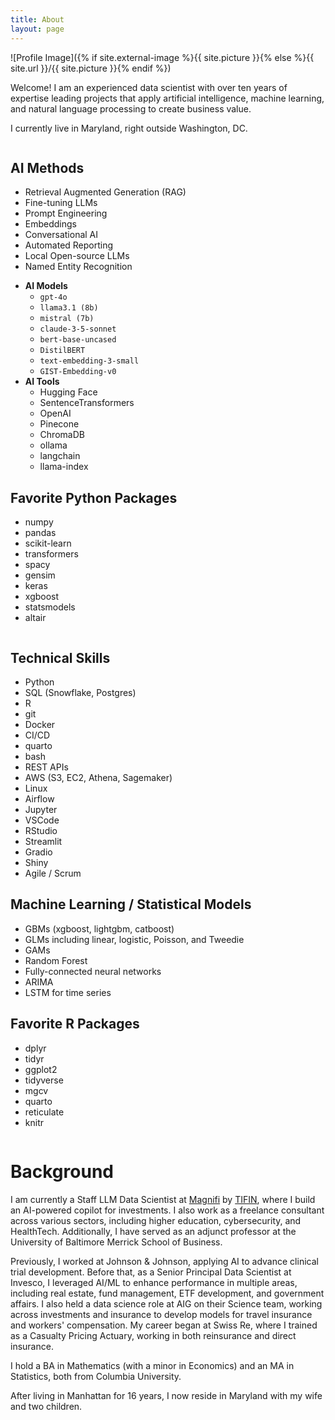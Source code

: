 ```yaml
---
title: About
layout: page
---
```

![Profile Image]({% if site.external-image %}{{ site.picture }}{% else %}{{ site.url }}/{{ site.picture }}{% endif %})

<p>Welcome! I am an experienced data scientist with over ten years of expertise leading projects that apply artificial intelligence, machine learning, and natural language processing to create business value. </p>
<p>I currently live in Maryland, right outside Washington, DC. </p>


<div class="container">
	<div class="column">
		<h2>AI Methods</h2>
		<ul class="ai-list">
			<li>Retrieval Augmented Generation (RAG)</li>
			<li>Fine-tuning LLMs</li>
			<li>Prompt Engineering</li>
			<li>Embeddings</li>
			<li>Conversational AI</li>
			<li>Automated Reporting</li>
			<li>Local Open-source LLMs</li>
			<li>Named Entity Recognition</li>
		</ul>
		<ul class="ai-list2">
			<li><strong>AI Models</strong>
				<ul>
					<li><code>gpt-4o</code></li>
					<li><code>llama3.1 (8b)</code></li>
					<li><code>mistral (7b)</code></li>
					<li><code>claude-3-5-sonnet</code></li>
					<li><code>bert-base-uncased</code></li>
					<li><code>DistilBERT</code></li>
					<li><code>text-embedding-3-small</code></li>
					<li><code>GIST-Embedding-v0</code></li>
				</ul>
			</li>
			<li><strong>AI Tools</strong>
				<ul>
					<li>Hugging Face</li>
					<li>SentenceTransformers</li>
					<li>OpenAI</li>
					<li>Pinecone</li>
					<li>ChromaDB</li>
					<li>ollama</li>
					<li>langchain</li>
					<li>llama-index</li>
				</ul>
			</li>
		</ul>
		<h2>Favorite Python Packages</h2>
		<ul class="python-list">
			<li>numpy</li>
			<li>pandas</li>
			<li>scikit-learn</li>
			<li>transformers</li>
			<li>spacy</li>
			<li>gensim</li>
			<li>keras</li>
			<li>xgboost</li>
			<li>statsmodels</li>
			<li>altair</li>
		</ul>
	</div>
	<div class="column" id="right">
		<h2>Technical Skills</h2>
		<ul class="skill-list">
			<li>Python</li>
			<li>SQL (Snowflake, Postgres)</li>
			<li>R</li>
            <li>git</li>
            <li>Docker</li>
            <li>CI/CD</li>
			<li>quarto</li>
			<li>bash</li>
            <li>REST APIs</li>
			<li>AWS (S3, EC2, Athena, Sagemaker)</li>
			<li>Linux</li>
			<li>Airflow</li>
			<li>Jupyter</li>
			<li>VSCode</li>
			<li>RStudio</li>
			<li>Streamlit</li>
			<li>Gradio</li>
			<li>Shiny</li>
			<li>Agile / Scrum</li>
		</ul>
		<h2>Machine Learning / Statistical Models</h2>
		<ul class="skill-list">
			<li>GBMs (xgboost, lightgbm, catboost)</li>
            <li>GLMs including linear, logistic, Poisson, and Tweedie </li>
			<li>GAMs</li>
			<li>Random Forest</li>
			<li>Fully-connected neural networks</li>
			<li>ARIMA</li>
			<li>LSTM for time series</li>
		</ul>
	<h2>Favorite R Packages</h2>
		<ul class="r-list">
			<li>dplyr</li>
			<li>tidyr</li>
			<li>ggplot2</li>
			<li>tidyverse</li>
			<li>mgcv</li>
			<li>quarto</li>
			<li>reticulate</li>
			<li>knitr</li>
		</ul>
	</div>
</div>

<h1>Background</h1>
<p>I am currently a Staff LLM Data Scientist at <a href="https://magnifi.com/">Magnifi</a> by <a href="https://tifin.com">TIFIN</a>, where I build an AI-powered copilot for investments. I also work as a freelance consultant across various sectors, including higher education, cybersecurity, and HealthTech. Additionally, I have served as an adjunct professor at the University of Baltimore Merrick School of Business.</p>

<p>Previously, I worked at Johnson & Johnson, applying AI to advance clinical trial development. Before that, as a Senior Principal Data Scientist at Invesco, I leveraged AI/ML to enhance performance in multiple areas, including real estate, fund management, ETF development, and government affairs. I also held a data science role at AIG on their Science team, working across investments and insurance to develop models for travel insurance and workers' compensation. My career began at Swiss Re, where I trained as a Casualty Pricing Actuary, working in both reinsurance and direct insurance.</p>

<p>I hold a BA in Mathematics (with a minor in Economics) and an MA in Statistics, both from Columbia University.</p>

<p>After living in Manhattan for 16 years, I now reside in Maryland with my wife and two children.</p>
